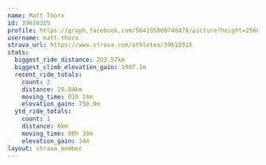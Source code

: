 ```yaml
---
name: Matt Thorx
id: 39610315
profile: https://graph.facebook.com/564195000748478/picture?height=256&width=256
username: matt-thorx
strava_url: https://www.strava.com/athletes/39610315
stats:
  biggest_ride_distance: 203.57km
  biggest_climb_elevation_gain: 1987.1m
  recent_ride_totals:
    count: 2
    distance: 28.84km
    moving_time: 01h 14m
    elevation_gain: 750.9m
  ytd_ride_totals:
    count: 1
    distance: 6km
    moving_time: 00h 30m
    elevation_gain: 34m
layout: strava_member
--- 
```


